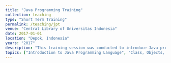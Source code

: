 ```yaml
---
title: "Java Programming Training"
collection: teaching
type: "Short Term Training"
permalink: /teaching/jpt
venue: "Central Library of Universitas Indonesia"
date: 2017-01-01
location: "Depok, Indonesia"
years: "2017"
description: "This training session was conducted to introduce Java programming for Library IT Staff regarding with their needs to maintain their systems. The training session aims to give basic understanding of Java Programming and introduce the latest framework in Java programming language."
topics: ["Introduction to Java Programming Language", "Class, Objects, Variables", "Fundamental Data Types", "Control Flow", "Methods and Access Specifier", "Array", "Java Data Structure", "Inheritance", "Polymorphism", "Exception Handling", "Java Spring Framework"]
---
```




